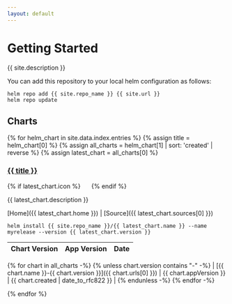 ```yaml
---
layout: default
---
```


# Getting Started

{{ site.description }}

You can add this repository to your local helm configuration as follows:

```console
helm repo add {{ site.repo_name }} {{ site.url }}
helm repo update
```

## Charts

{% for helm_chart in site.data.index.entries %}
{% assign title = helm_chart[0] %}
{% assign all_charts = helm_chart[1] | sort: 'created' | reverse %}
{% assign latest_chart = all_charts[0] %}

### [{{ title }}](#chart-{{title}})

{% if latest_chart.icon %}
  <img src="{{ latest_chart.icon }}" style="height:1.2em;vertical-align: text-top;" />
{% endif %}
  
{{ latest_chart.description }}

[Home]({{ latest_chart.home }}) \| [Source]({{ latest_chart.sources[0] }})

```console
helm install {{ site.repo_name }}/{{ latest_chart.name }} --name myrelease --version {{ latest_chart.version }}
```

| Chart Version | App Version | Date |
|---------------|-------------|------|
{% for chart in all_charts -%}
{% unless chart.version contains "-" -%}
| [{{ chart.name }}-{{ chart.version }}]({{ chart.urls[0] }}) | {{ chart.appVersion }} | {{ chart.created | date_to_rfc822 }} |
{% endunless -%}
{% endfor -%}

{% endfor %}
